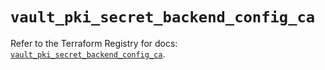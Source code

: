 # `vault_pki_secret_backend_config_ca`

Refer to the Terraform Registry for docs: [`vault_pki_secret_backend_config_ca`](https://registry.terraform.io/providers/hashicorp/vault/5.2.1/docs/resources/pki_secret_backend_config_ca).
